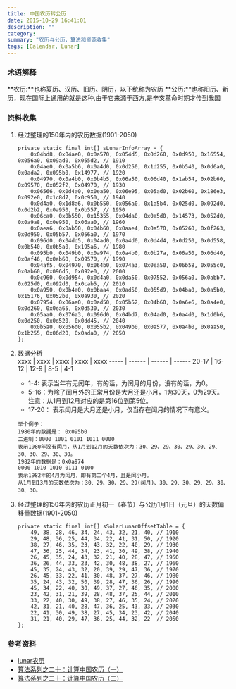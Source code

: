 ```yaml
---
title: 中国农历转公历
date: 2015-10-29 16:41:01
description: ""
category:
summary: "农历与公历，算法和资源收集"
tags: [Calendar, Lunar]
---
```


### 术语解释
**农历:**也称夏历、汉历、旧历、阴历，以下统称为农历
**公历:**也称阳历、新历，现在国际上通用的就是这种,由于它来源于西方,是辛亥革命时期才传到我国

### 资料收集
1.  经过整理的150年内的农历数据(1901-2050)
	```
	private static final int[] sLunarInfoArray = {
	    0x04bd8, 0x04ae0, 0x0a570, 0x054d5, 0x0d260, 0x0d950, 0x16554, 0x056a0, 0x09ad0, 0x055d2, // 1910
	    0x04ae0, 0x0a5b6, 0x0a4d0, 0x0d250, 0x1d255, 0x0b540, 0x0d6a0, 0x0ada2, 0x095b0, 0x14977, // 1920
	    0x04970, 0x0a4b0, 0x0b4b5, 0x06a50, 0x06d40, 0x1ab54, 0x02b60, 0x09570, 0x052f2, 0x04970, // 1930
	    0x06566, 0x0d4a0, 0x0ea50, 0x06e95, 0x05ad0, 0x02b60, 0x186e3, 0x092e0, 0x1c8d7, 0x0c950, // 1940
	    0x0d4a0, 0x1d8a6, 0x0b550, 0x056a0, 0x1a5b4, 0x025d0, 0x092d0, 0x0d2b2, 0x0a950, 0x0b557, // 1950
	    0x06ca0, 0x0b550, 0x15355, 0x04da0, 0x0a5d0, 0x14573, 0x052d0, 0x0a9a8, 0x0e950, 0x06aa0, // 1960
	    0x0aea6, 0x0ab50, 0x04b60, 0x0aae4, 0x0a570, 0x05260, 0x0f263, 0x0d950, 0x05b57, 0x056a0, // 1970
	    0x096d0, 0x04dd5, 0x04ad0, 0x0a4d0, 0x0d4d4, 0x0d250, 0x0d558, 0x0b540, 0x0b5a0, 0x195a6, // 1980
	    0x095b0, 0x049b0, 0x0a974, 0x0a4b0, 0x0b27a, 0x06a50, 0x06d40, 0x0af46, 0x0ab60, 0x09570, // 1990
	    0x04af5, 0x04970, 0x064b0, 0x074a3, 0x0ea50, 0x06b58, 0x055c0, 0x0ab60, 0x096d5, 0x092e0, // 2000
	    0x0c960, 0x0d954, 0x0d4a0, 0x0da50, 0x07552, 0x056a0, 0x0abb7, 0x025d0, 0x092d0, 0x0cab5, // 2010
	    0x0a950, 0x0b4a0, 0x0baa4, 0x0ad50, 0x055d9, 0x04ba0, 0x0a5b0, 0x15176, 0x052b0, 0x0a930, // 2020
	    0x07954, 0x06aa0, 0x0ad50, 0x05b52, 0x04b60, 0x0a6e6, 0x0a4e0, 0x0d260, 0x0ea65, 0x0d530, // 2030
	    0x05aa0, 0x076a3, 0x096d0, 0x04bd7, 0x04ad0, 0x0a4d0, 0x1d0b6, 0x0d250, 0x0d520, 0x0dd45, // 2040
	    0x0b5a0, 0x056d0, 0x055b2, 0x049b0, 0x0a577, 0x0a4b0, 0x0aa50, 0x1b255, 0x06d20, 0x0ada0, // 2050
	};
	```
2.  数据分析	
	xxxx | xxxx	 | xxxx | xxxx | xxxx
	----- | ------ | ------ | ------
	20-17 | 16-12 | 12-9 | 8-5 | 4-1
	
	+ 1-4: 表示当年有无闰年，有的话，为闰月的月份，没有的话，为0。
	+ 5-16：为除了闰月外的正常月份是大月还是小月，1为30天，0为29天。
		注意：从1月到12月对应的是第16位到第5位。
	+ 17-20： 表示闰月是大月还是小月，仅当存在闰月的情况下有意义。
	```
	举个例子：
	1980年的数据是： 0x095b0
	二进制：0000 1001 0101 1011 0000
	表示1980年没有闰月，从1月到12月的天数依次为：30、29、29、30、29、30、29、30、30、29、30、30。
	1982年的数据是：0x0a974
	0000 1010 1010 0111 0100
	表示1982年的4月为闰月，即有第二个4月，且是闰小月。
	从1月到13月的天数依次为：30、29、30、29、29(闰月)、30、29、30、29、29、30、30、30。
	```
3.  经过整理的150年内的农历正月初一（春节）与公历1月1日（元旦）的天数偏移量数据(1901-2050) 
	```
	private static final int[] sSolarLunarOffsetTable = {
	    49, 38, 28, 46, 34, 24, 43, 32, 21, 40, // 1910
	    29, 48, 36, 25, 44, 34, 22, 41, 31, 50, // 1920
	    38, 27, 46, 35, 23, 43, 32, 22, 40, 29, // 1930
	    47, 36, 25, 44, 34, 23, 41, 30, 49, 38, // 1940
	    26, 45, 35, 24, 43, 32, 21, 40, 28, 47, // 1950
	    36, 26, 44, 33, 23, 42, 30, 48, 38, 27, // 1960
	    45, 35, 24, 43, 32, 20, 39, 29, 47, 36, // 1970
	    26, 45, 33, 22, 41, 30, 48, 37, 27, 46, // 1980
	    35, 24, 43, 32, 50, 39, 28, 47, 36, 26, // 1990
	    45, 34, 22, 40, 30, 49, 37, 27, 46, 35, // 2000
	    23, 42, 31, 21, 39, 28, 48, 37, 25, 44, // 2010
	    33, 22, 40, 30, 49, 38, 27, 46, 35, 24, // 2020
	    42, 31, 21, 40, 28, 47, 36, 25, 43, 33, // 2030
	    22, 41, 30, 49, 38, 27, 45, 34, 23, 42, // 2040
	    31, 21, 40, 29, 47, 36, 25, 44, 32, 22  // 2050
	};
	```

### 参考资料
+ [lunar农历](http://blog.csdn.net/dreamtdp/article/details/25112129)
+ [算法系列之二十：计算中国农历（一）](http://blog.csdn.net/orbit/article/details/9210413)
+ [算法系列之二十：计算中国农历（二）](http://blog.csdn.net/orbit/article/details/9337377)

